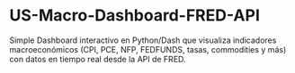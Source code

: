 # US-Macro-Dashboard-FRED-API
Simple Dashboard interactivo en Python/Dash que visualiza indicadores macroeconómicos (CPI, PCE, NFP, FEDFUNDS, tasas, commodities y más) con datos en tiempo real desde la API de FRED.
